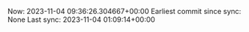 Now: 2023-11-04 09:36:26.304667+00:00 Earliest commit since sync: None Last sync: 2023-11-04 01:09:14+00:00
